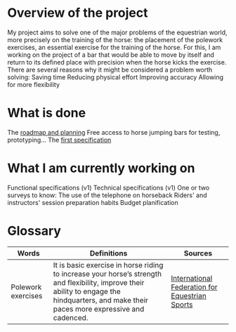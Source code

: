 # Overview of the project
My project aims to solve one of the major problems of the equestrian world, more precisely on the training of the horse: the placement of the polework exercises, an essential exercise for the training of the horse.
For this, I am working on the project of a bar that would be able to move by itself and return to its defined place with precision when the horse kicks the exercise.
There are several reasons why it might be considered a problem worth solving:
Saving time
Reducing physical effort
Improving accuracy
Allowing for more flexibility

# What is done
The [roadmap and planning](https://github.com/lauraleehollande/ALGOSUP-Moonshot-Project/blob/main/README.md)
Free access to horse jumping bars for testing, prototyping…
The [first specification](https://github.com/lauraleehollande/ALGOSUP-Moonshot-Project/blob/main/Documents/Specification.md)

# What I am currently working on
Functional specifications (v1)
Technical specifications (v1)
One or two surveys to know:
The use of the telephone on horseback
Riders' and instructors' session preparation habits
Budget planification



# Glossary
| Words              	| Definitions                                                                                                                                                                                   	| Sources                                                                                                                                	|
|--------------------	|-----------------------------------------------------------------------------------------------------------------------------------------------------------------------------------------------	|----------------------------------------------------------------------------------------------------------------------------------------	|
| Polework exercises 	| It is basic exercise in horse riding to increase your horse’s strength and flexibility, improve their ability to engage the hindquarters, and make their paces more expressive and cadenced. 	| [International Federation for Equestrian Sports](https://www.fei.org/stories/lifestyle/teach-me/3-polework-exercises-strengthen-horse) 	|


